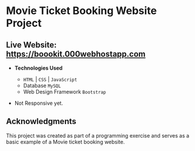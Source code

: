 # Movie Ticket Booking Website Project
## Live Website: https://boookit.000webhostapp.com

- **Technologies Used**
  - `HTML` | `CSS` | `JavaScript`
  - Database `MySQL`
  - Web Design Framework `Bootstrap`

- Not Responsive yet.
## Acknowledgments

This project was created as part of a programming exercise and serves as a basic example of a Movie ticket booking website.
